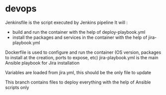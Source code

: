 # devops

Jenkinsfile is the script executed by Jenkins pipeline
It will :
- build and run the container with the help of deploy-playbook.yml
- install the packages and services in the container with the help of jira-playbook.yml

Dockerfile is used to configure and run the container (OS version, packages to install at the creation, ports to expose, etc)
jira-playbook.yml is the main Ansible playbook for Jira installation

Variables are loaded from jira.yml, this should be the only file to update

This branch contains files to deploy everything with the help of Ansible scripts only
